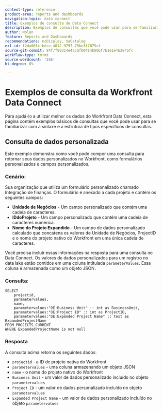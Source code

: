 ```yaml
---
content-type: reference
product-area: reports and dashboards
navigation-topic: data connect
title: Exemplos de consulta de Data Connect
description: Exemplos de consultas que você pode usar para se familiarizar com a sintaxe e a estrutura de tipos específicos de consultas.
author: Nolan
feature: Reports and Dashboards
recommendations: noDisplay, noCatalog
exl-id: f2da081c-bdce-4012-9797-75be317079ef
source-git-commit: 84f7f80314e4acafb0414b806f7b1e1e4b2845fc
workflow-type: tm+mt
source-wordcount: '246'
ht-degree: 0%

---
```


# Exemplos de consulta da Workfront Data Connect

Para ajudá-lo a utilizar melhor os dados do Workfront Data Connect, esta página contém exemplos básicos de consultas que você pode usar para se familiarizar com a sintaxe e a estrutura de tipos específicos de consultas.

## Consulta de dados personalizada

Este exemplo demonstra como você pode compor uma consulta para retornar seus dados personalizados no Workfront, como formulários personalizados e campos personalizados.

### Cenário:

Sua organização que utiliza um formulário personalizado chamado Integração de finanças. O formulário é anexado a cada projeto e contém os seguintes campos:

* **Unidade de Negócios** - Um campo personalizado que contém uma cadeia de caracteres.
* **IDdoProjeto** - Um campo personalizado que contém uma cadeia de caracteres numérica.
* **Nome do Projeto Expandido** - Um campo de dados personalizado calculado que concatena os valores de Unidade de Negócios, ProjectID e o nome do projeto nativo do Workfront em uma única cadeia de caracteres.

Você precisa incluir essas informações na resposta para uma consulta no Data Connect. Os valores de dados personalizados para um registro no data lake estão contidos em uma coluna intitulada `parameterValues`. Essa coluna é armazenada como um objeto JSON.

### Consulta:

```
SELECT
    projectid,
    parametervalues,
    name,
    parametervalues:"DE:Business Unit" :: int as BusinessUnit,
    parametervalues:"DE:Project ID" :: int as ProjectID,
    parametervalues:"DE:Expanded Project Name" :: text as ExpandedProjectName
FROM PROJECTS_CURRENT
WHERE ExpandedProjectName is not null
```

### Resposta

A consulta acima retorna os seguintes dados:

* `projectid` - a ID de projeto nativa do Workfront
* `parametervalues` - uma coluna armazenando um objeto JSON
* `name` - o nome do projeto nativo do Workfront
* `Business Unit` - um valor de dados personalizado incluído no objeto `parametervalues`
* `Project ID` - um valor de dados personalizado incluído no objeto `parametervalues`
* `Expanded Project Name` - um valor de dados personalizado incluído no objeto `parametervalues`

<!--## Task query 

Join the project and (assignedTo) users tables into a simple task list.



## Hours query

Join owner (users), hour type, and portfolio tables to provide a sum of hours by user and portfolio for the current year.



## Document approvals query

Measure the cycle time and average number of review cycles per asset.-->
